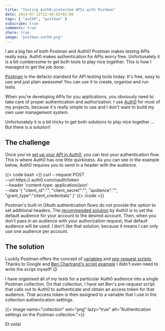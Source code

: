 ```yaml
---
title: "Testing Auth0-protected APIs with Postman"
date: 2019-07-12T15:44:02+02:00
tags: [ "auth0", "postman" ]
subscribe: true
comments: true
share: true
image: "postman-auth0.png"
---
```


I am a big fan of both Postman and Auth0! Postman makes testing APIs really easy. Auth0 makes authentication for APIs worry free. Unfortunately it is a bit cumbersome to get both tools to play nice together. This is how I managed to get the job done.

<!--more-->

[Postman](https://www.getpostman.com) is the defacto standard for API testing tools today. It's free, easy to use and just plain awesome! You can use it to create, organise and run tests.

When you're developing APIs for you applications, you obviously need to take care of proper authentication and authorization. I use [Auth0](https://auth0.com) for most of my projects, because it's really simple to use and I don't want to build my own user management system. 

Unfortunately it is a bit tricky to get both solutions to play nice together ... But there is a solution!

## The challenge

Once you've [set up your API in Auth0](https://auth0.com/docs/getting-started/set-up-api), you can test your authentication flow. This is where Auth0 has one little quirkiness. As you can see in the example below, Auth0 requires you to send in a header with the audience.

{{< code bash >}}
curl --request POST \
     --url https://<DOMAIN-NAME>.auth0.com/oauth/token \
     --header 'content-type: application/json' \
     --data '{
          "client_id":"<CLIENT-ID>",
          "client_secret":"<CLIENT-SECRET>",
          "audience":"<AUDIENCE>",
          "grant_type":"client_credentials"
      }'
{{< /code >}}

Postman's built-in OAuth authentication flows do not provide the option to set additional headers. The [recommended solution](https://community.auth0.com/t/get-new-access-token-in-postman/7169) by Auth0 is to set the default audience for your account to the desired account. Then, when you don't pass in an audience with your authorization request, that default audience will be used. I don't like that solution, because it means I can only use one audience per account.

## The solution

Luckily Postman offers the concept of [variables](https://learning.getpostman.com/docs/postman/environments_and_globals/variables) and [pre-request scripts](https://learning.getpostman.com/docs/postman/scripts/pre_request_scripts/). Thanks to Google and [Ben Chartrand's script example](https://gist.github.com/bcnzer/073f0fc0b959928b0ca2b173230c0669) I didn't even need to write the script myself! :wink:

I have organised all of my tests for a particular Auth0 audience into a single Postman collection. On that collection, I have set Ben's pre-request script that calls out to Auth0 to authenticate and obtain an access token for that audience. That access token is then assigned to a variable that I use in the collection authentication settings. 

{{< image name="collection" ext="png" lazy="true" alt="Authentication settings on the Postman collection.">}}

Et voila!

